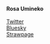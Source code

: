 **Rosa Umineko**
<br>
<br>
[Twitter](https://x.com/RosaUmineko)
<br>
[Bluesky](https://bsky.app/profile/umineko.mom)
<br>
[Strawpage](https://bsky.app/profile/umineko.mom)